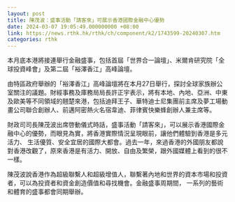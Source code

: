```yaml
---
layout: post
title: 陳茂波：盛事活動「請客來」可展示香港國際金融中心優勢
date: 2024-03-07 19:05:49.000000000 +08:00
link: https://news.rthk.hk/rthk/ch/component/k2/1743599-20240307.htm
categories: rthk
---
```


本月底本港將接連舉行金融盛事，包括首屆「世界合一論壇」、米爾肯研究院「全球投資峰會」及第二屆「裕澤香江」高峰論壇。

由特區政府舉辦的「裕澤香江」高峰論壇將在本月27日舉行，探討全球家族辦公室關注的議題。財經事務及庫務局局長許正宇表示，將有本地、內地、亞洲、中東及歐美等不同領域的翹楚來港，包括迪拜王子、華特迪士尼集團前主席及夢工場動畫公司聯合創辦人、前邁阿密熱火名宿韋迪、菲律賓快樂蜂創辦人兼主席等。

財政司司長陳茂波出席啓動儀式時話，盛事活動「請客來」，可以展示香港國際金融中心的優勢，而眼見為實，將香港實際情況呈現眼前，讓他們體驗到香港是多元活力、 生活優質、安全宜居的國際大都會。過去一年，來過香港的外國朋友都說對香港改觀了，原來香港是有活力、開放、自由及繁榮，跟外國媒體上看到的很不一樣。

陳茂波說香港作為超級聯繫人和超級增值人，聯繫著內地和世界的資本市場和投資者，可以為投資者和資金創造價值和尋找機會。金融盛事周期間， 一系列的藝術和體育的盛事都會同期舉辦。
